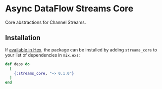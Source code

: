 # Async DataFlow Streams Core

Core abstractions for Channel Streams.

## Installation

If [available in Hex](https://hex.pm/docs/publish), the package can be installed
by adding `streams_core` to your list of dependencies in `mix.exs`:

```elixir
def deps do
  [
    {:streams_core, "~> 0.1.0"}
  ]
end
```

